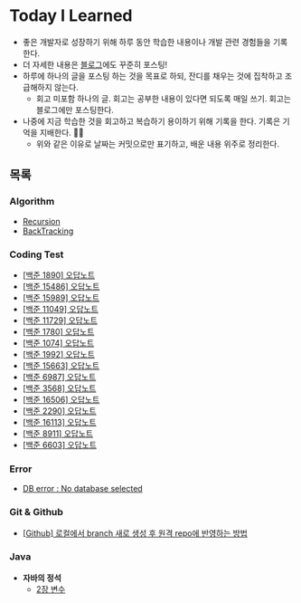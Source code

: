 # Today I Learned
- 좋은 개발자로 성장하기 위해 하루 동안 학습한 내용이나 개발 관련 경험들을 기록한다.
- 더 자세한 내용은 [블로그](https://yezaneeworld.tistory.com/)에도 꾸준히 포스팅!
- 하루에 하나의 글을 포스팅 하는 것을 목표로 하되, 잔디를 채우는 것에 집착하고 조급해하지 않는다.
  - 회고 미포함 하나의 글. 회고는 공부한 내용이 있다면 되도록 매일 쓰기. 회고는 블로그에만 포스팅한다.
- 나중에 지금 학습한 것을 회고하고 복습하기 용이하기 위해 기록을 한다. 기록은 기억을 지배한다. ✍🏻
  - 위와 같은 이유로 날짜는 커밋으로만 표기하고, 배운 내용 위주로 정리한다.
  
## 목록
### Algorithm
* [Recursion](https://github.com/yezanee/TIL/blob/main/Algorithm/Recursion.md)
* [BackTracking](https://github.com/yezanee/TIL/blob/main/Algorithm/BackTracking.md)

### Coding Test
* [[백준 1890] 오답노트](https://github.com/yezanee/TIL/blob/main/CodingTest/baekjoon_1890.md)
* [[백준 15486] 오답노트](https://github.com/yezanee/TIL/blob/main/CodingTest/baekjoon_15486.md)
* [[백준 15989] 오답노트](https://github.com/yezanee/TIL/blob/main/CodingTest/baekjoon_15989.md)
* [[백준 11049] 오답노트](https://github.com/yezanee/TIL/blob/main/CodingTest/baekjoon_11049.md)
* [[백준 11729] 오답노트](https://github.com/yezanee/TIL/blob/main/CodingTest/baekjoon_11729.md)
* [[백준 1780] 오답노트](https://github.com/yezanee/TIL/blob/main/CodingTest/baekjoon_1780.md)
* [[백준 1074] 오답노트](https://github.com/yezanee/TIL/blob/main/CodingTest/baekjoon_1074.md)
* [[백준 1992] 오답노트](https://github.com/yezanee/TIL/blob/main/CodingTest/baekjoon_1992.md)
* [[백준 15663] 오답노트](https://github.com/yezanee/TIL/blob/main/CodingTest/baekjoon_15663.md)
* [[백준 6987] 오답노트](https://github.com/yezanee/TIL/blob/main/CodingTest/baekjoon_6987.md)
* [[백준 3568] 오답노트](https://github.com/yezanee/TIL/blob/main/CodingTest/baekjoon_3568.md)
* [[백준 16506] 오답노트](https://github.com/yezanee/TIL/blob/main/CodingTest/baekjoon_16506.md)
* [[백준 2290] 오답노트](https://github.com/yezanee/TIL/blob/main/CodingTest/baekjoon_2290.md)
* [[백준 16113] 오답노트](https://github.com/yezanee/TIL/blob/main/CodingTest/baekjoon_16113.md)
* [[백준 8911] 오답노트](https://github.com/yezanee/TIL/blob/main/CodingTest/baekjoon_8911.md)
* [[백준 6603] 오답노트](https://github.com/yezanee/TIL/blob/main/CodingTest/baekjoon_6603.md)

### Error
* [DB error : No database selected](https://github.com/yezanee/TIL/blob/main/Error/No_database_selected.md)

### Git & Github
* [[Github] 로컬에서 branch 새로 생성 후 원격 repo에 반영하는 방법](https://github.com/yezanee/TIL/blob/main/git%20%26%20github/%5BGithub%5D%20%EB%A1%9C%EC%BB%AC%EC%97%90%EC%84%9C%20branch%20%EC%83%88%EB%A1%9C%20%EC%83%9D%EC%84%B1%20%ED%9B%84%20%EC%9B%90%EA%B2%A9%20repo%EC%97%90%20%EB%B0%98%EC%98%81%ED%95%98%EB%8A%94%20%EB%B0%A9%EB%B2%95.md)

### Java
* **자바의 정석**
  * [2장 변수](https://github.com/yezanee/TIL/blob/main/JAVA/%EC%9E%90%EB%B0%94%EC%9D%98%20%EC%A0%95%EC%84%9D/2%EC%9E%A5%20variable.md)




